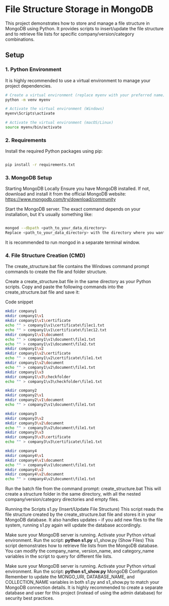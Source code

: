 # File Structure Storage in MongoDB

This project demonstrates how to store and manage a file structure in MongoDB using Python. It provides scripts to insert/update the file structure and to retrieve file lists for specific company/version/category combinations.

## Setup

### 1. Python Environment

It is highly recommended to use a virtual environment to manage your project dependencies.

```bash
# Create a virtual environment (replace myenv with your preferred name)
python -m venv myenv

# Activate the virtual environment (Windows)
myenv\Scripts\activate

# Activate the virtual environment (macOS/Linux)
source myenv/bin/activate
```

### 2. Requirements

Install the required Python packages using pip:

```bash

pip install -r requirements.txt
```

### 3. MongoDB Setup
Starting MongoDB Locally
Ensure you have MongoDB installed. If not, download and install it from the official MongoDB website: https://www.mongodb.com/try/download/community

Start the MongoDB server. The exact command depends on your installation, but it's usually something like:

``` bash

mongod --dbpath <path_to_your_data_directory> 
Replace <path_to_your_data_directory> with the directory where you want MongoDB to store its data files.  If you don't specify --dbpath, MongoDB will use a default location (which may vary depending on your operating system).
```
It is recommended to run mongod in a separate terminal window.

### 4. File Structure Creation (CMD)
The create_structure.bat file contains the Windows command prompt commands to create the file and folder structure.

Create a create_structure.bat file in the same directory as your Python scripts.
Copy and paste the following commands into the create_structure.bat file and save it:
<!-- end list -->

Code snippet
``` bash
mkdir company1
mkdir company1\v1
mkdir company1\v1\certificate
echo "" > company1\v1\certificate\filec1.txt
echo "" > company1\v1\certificate\filec12.txt
mkdir company1\v1\document
echo "" > company1\v1\document\file1.txt
echo "" > company1\v1\document\file2.txt
mkdir company1\v2
mkdir company1\v2\certificate
echo "" > company1\v2\certificate\file1.txt
mkdir company1\v2\document
echo "" > company1\v2\document\file1.txt
mkdir company1\v3
mkdir company1\v3\checkfolder
echo "" > company1\v3\checkfolder\file1.txt

mkdir company2
mkdir company2\v1
mkdir company2\v1\document
echo "" > company2\v1\document\file1.txt

mkdir company3
mkdir company3\v2
mkdir company3\v2\document
echo "" > company3\v2\document\file1.txt
mkdir company3\v3
mkdir company3\v3\certificate
echo "" > company3\v3\certificate\file1.txt

mkdir company4
mkdir company4\v1
mkdir company4\v1\document
echo "" > company4\v1\document\file1.txt
mkdir company4\v2
mkdir company4\v2\document
echo "" > company4\v2\document\file1.txt
```

Run the batch file from the command prompt: create_structure.bat
This will create a structure folder in the same directory, with all the nested company/version/category directories and empty files.

Running the Scripts
s1.py (Insert/Update File Structure)
This script reads the file structure created by the create_structure.bat file and stores it in your MongoDB database.  It also handles updates – if you add new files to the file system, running s1.py again will update the database accordingly.

Make sure your MongoDB server is running.
Activate your Python virtual environment.
Run the script: **python s1.py**
s1_show.py (Show Files)
This script demonstrates how to retrieve file lists from the MongoDB database.  You can modify the company_name, version_name, and category_name variables in the script to query for different file lists.

Make sure your MongoDB server is running.
Activate your Python virtual environment.
Run the script: **python s1_show.py**
MongoDB Configuration
Remember to update the MONGO_URI, DATABASE_NAME, and COLLECTION_NAME variables in both s1.py and s1_show.py to match your MongoDB connection details.  It is highly recommended to create a separate database and user for this project (instead of using the admin database) for security best practices.